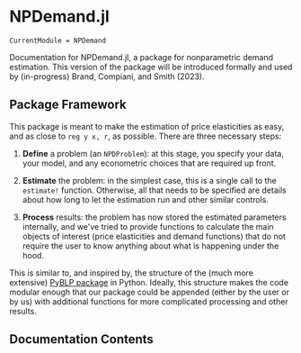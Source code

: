 # NPDemand.jl

```@meta
CurrentModule = NPDemand
```

Documentation for NPDemand.jl, a package for nonparametric demand estimation. This version of the package will be introduced formally and used by (in-progress) Brand, Compiani, and Smith (2023).  

## Package Framework 
This package is meant to make the estimation of price elasticities as easy, and as close to `reg y x, r`, as possible. There are three necessary steps: 

1. **Define** a problem (an `NPDProblem`): at this stage, you specify your data, your model, and any econometric choices that are required up front. 

2. **Estimate** the problem: in the simplest case, this is a single call to the `estimate!` function. Otherwise, all that needs to be specified are details about how long to let the estimation run and other similar controls.

3. **Process** results: the problem has now stored the estimated parameters internally, and we've tried to provide functions to calculate the main objects of interest (price elasticities and demand functions) that do not require the user to know anything about what is happening under the hood. 

This is similar to, and inspired by, the structure of the (much more extensive) [PyBLP package](https://pyblp.readthedocs.io/en/stable/) in Python. Ideally, this structure makes the code modular enough that our package could be appended (either by the user or by us) with additional functions for more complicated processing and other results. 


## Documentation Contents 
```@contents
```

